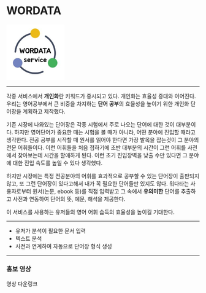 # WORDATA
<img src="./readme/WORDATA_logo.JPG" width="30%"/>

---

각종 서비스에서 **개인화**란 키워드가 중시되고 있다. 개인화는 효율성 증대와 이어진다. 우리는 영어공부에서 큰 비중을 차지하는 **단어 공부**의 효율성을 높이기 위한 개인화 단어장을 계획하고 제작했다. 

기존 시장에 나와있는 단어장은 각종 시험에서 주로 나오는 단어에 대한 것이 대부분이다. 하지만 영어단어가 중요한 때는 시험을 볼 때가 아니라, 어떤 분야에 진입할 때라고 생각한다. 전공 공부를 시작할 때 원서를 읽어야 한다면 가장 발목을 잡는것이 그 분야의 전문 어휘들이다. 이런 어휘들을 처음 접하기에 초반 대부분의 시간이 그런 어휘를 사전에서 찾아보는데 시간을 할애하게 된다. 이런 초기 진입장벽을 낮출 수만 있다면 그 분야에 대한 진입 속도를 높일 수 있다 생각했다.

하지만 시장에는 특정 전공분야의 어휘를 효과적으로 공부할 수 있는 단어장이 출판되지 않고, 또 그런 단어장이 있다고해서 내가 꼭 필요한 단어들만 있지도 않다. 워다타는 사용자로부터 원서(논문, ebook 등)를 직접 입력받고 그 속에서 __유의미한__ 단어를 추출하고 사전과 연동하여 단어의 뜻, 예문, 해석을 제공한다. 

이 서비스를 사용하는 유저들의 영어 어휘 습득의 효율성을 높이길 기대한다.

---
+ 유저가 분석이 필요한 문서 입력
+ 텍스트 분석
+ 사전과 연계하여 자동으로 단어장 형식 생성

---
### 홍보 영상
<link href="https://github.com/Kyeul/WORDATA/blob/master/readme/video.mp4">영상 다운링크</link>
